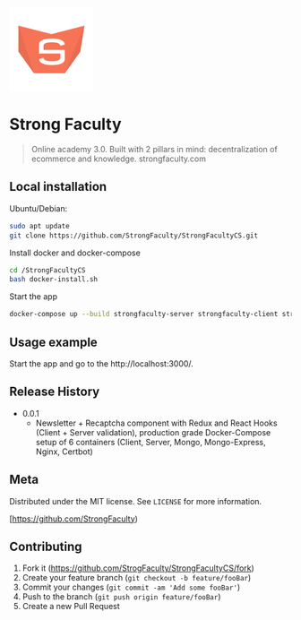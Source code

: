 

![StrongFaculty](/client/public/images/sf-logo.png)


# Strong Faculty

> Online academy 3.0. Built with 2 pillars in mind: decentralization of ecommerce and knowledge.
> strongfaculty.com



## Local installation 

Ubuntu/Debian:

```sh
sudo apt update
git clone https://github.com/StrongFaculty/StrongFacultyCS.git
```

Install docker and docker-compose

```sh
cd /StrongFacultyCS
bash docker-install.sh
```

Start the app

```sh
docker-compose up --build strongfaculty-server strongfaculty-client strongfaculty-mongo strongfaculty-mongoexp
```

## Usage example

Start the app and go to the http://localhost:3000/.


## Release History

* 0.0.1
    * Newsletter + Recaptcha component with Redux and React Hooks (Client + Server validation), production grade Docker-Compose setup of 6 containers (Client, Server, Mongo, Mongo-Express, Nginx, Certbot) 


## Meta

Distributed under the MIT license. See ``LICENSE`` for more information.

[https://github.com/StrongFaculty)


## Contributing

1. Fork it (<https://github.com/StrogFaculty/StrongFacultyCS/fork>)
2. Create your feature branch (`git checkout -b feature/fooBar`)
3. Commit your changes (`git commit -am 'Add some fooBar'`)
4. Push to the branch (`git push origin feature/fooBar`)
5. Create a new Pull Request